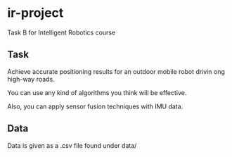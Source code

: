 # ir-project

Task B for Intelligent Robotics course 

## Task

Achieve accurate positioning results for an outdoor mobile robot drivin ong high-way roads.

You can use any kind of algorithms you think will be effective. 

Also, you can apply sensor fusion techniques with IMU data.

## Data

Data is given as a .csv file found under data/

